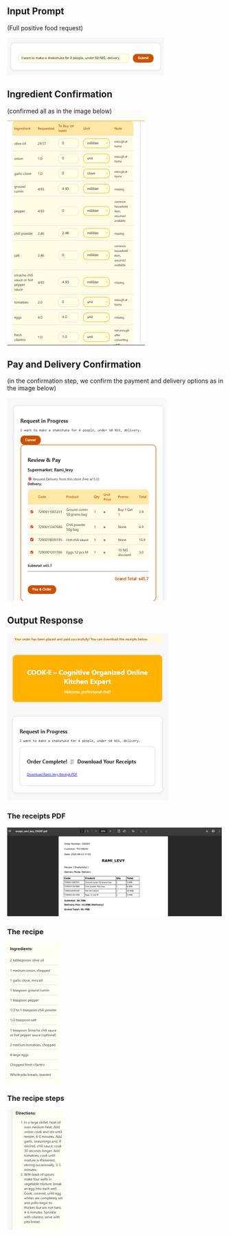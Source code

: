 ## Input Prompt
(Full positive food request)

![prompt6](media/prompt6.png)

## Ingredient Confirmation
(confirmed all as in the image below)

![conf6](media/conf6.png)


## Pay and Delivery Confirmation

(in the confirmation step, we confirm the payment and delivery options as in the image below)

![pay6](media/pay6.png)

## Output Response

![output6](media/output6.png)
 
### The receipts PDF

<img src="media/pdf6.png" alt="Old requests screen" width="500" />

### The recipe

![ing6](media/ing6.png)

### The recipe steps

![steps6](media/steps6.png)
